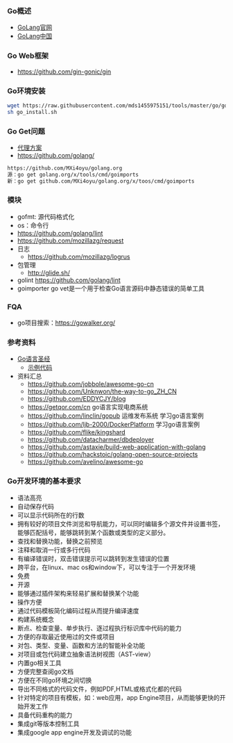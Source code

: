 ###
### Go概述
- [GoLang官网](https://golang.org/)
- [GoLang中国](https://www.golangtc.com/)

### Go Web框架
- https://github.com/gin-gonic/gin
### Go环境安装
``` bash
wget https://raw.githubusercontent.com/mds1455975151/tools/master/go/go_install.sh
sh go_install.sh
```
### Go Get问题
- [代理方案](https://blog.csdn.net/wdy_yx/article/details/53045084)
- https://github.com/golang/

``` bash
https://github.com/MXi4oyu/golang.org
源：go get golang.org/x/tools/cmd/goimports
新：go get github.com/MXi4oyu/golang.org/x/toos/cmd/goimports
```

### 模块
- gofmt: 源代码格式化
- os：命令行
- https://github.com/golang/lint
- https://github.com/mozillazg/request
- 日志
  - https://github.com/mozillazg/logrus
- 包管理
  - http://glide.sh/
- golint
https://github.com/golang/lint
- goimporter
go vet是一个用于检查Go语言源码中静态错误的简单工具
### FQA
- go项目搜索：https://gowalker.org/

### 参考资料
- [Go语言圣经](https://books.studygolang.com/gopl-zh/index.html)
  - [示例代码](github.com/adonovan/gopl.io/)
- 资料汇总
  - https://github.com/jobbole/awesome-go-cn
  - https://github.com/Unknwon/the-way-to-go_ZH_CN
  - https://github.com/EDDYCJY/blog
  - https://getqor.com/cn go语言实现电商系统
  - https://github.com/linclin/gopub 运维发布系统 学习go语言案例
  - https://github.com/ljb-2000/DockerPlatform  学习go语言案例
  - https://github.com/flike/kingshard
  - https://github.com/datacharmer/dbdeployer
  - https://github.com/astaxie/build-web-application-with-golang
  - https://github.com/hackstoic/golang-open-source-projects
  - https://github.com/avelino/awesome-go
  
### Go开发环境的基本要求
- 语法高亮
- 自动保存代码
- 可以显示代码所在的行数
- 拥有较好的项目文件浏览和导航能力，可以同时编辑多个源文件并设置书签，能够匹配括号，能够跳转到某个函数或类型的定义部分。
- 查找和替换功能，替换之前预览
- 注释和取消一行或多行代码
- 有编译错误时，双击错误提示可以跳转到发生错误的位置
- 跨平台，在linux、mac os和window下，可以专注于一个开发环境
- 免费
- 开源
- 能够通过插件架构来轻易扩展和替换某个功能
- 操作方便
- 通过代码模板简化编码过程从而提升编译速度
- 构建系统概念
- 断点、检查变量、单步执行、逐过程执行标识库中代码的能力
- 方便的存取最近使用过的文件或项目
- 对包、类型、变量、函数和方法的智能补全功能
- 对项目或包代码建立抽象语法树视图（AST-view）
- 内置go相关工具
- 方便完整查阅go文档
- 方便在不同go环境之间切换
- 导出不同格式的代码文件，例如PDF,HTML或格式化都的代码
- 针对特定的项目有模板，如：web应用，app Engine项目，从而能够更快的开始开发工作
- 具备代码重构的能力
- 集成git等版本控制工具
- 集成google app engine开发及调试的功能
